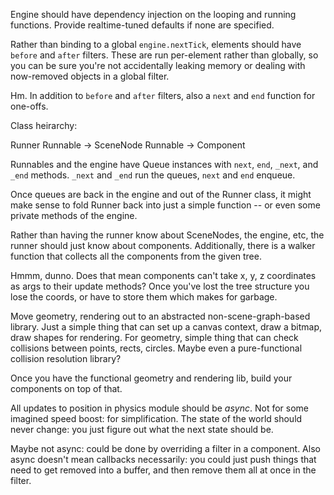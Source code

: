 Engine should have dependency injection on the looping and running functions.
Provide realtime-tuned defaults if none are specified.


Rather than binding to a global `engine.nextTick`, elements should have
`before` and `after` filters. These are run per-element rather than globally,
so you can be sure you're not accidentally leaking memory or dealing with
now-removed objects in a global filter.

Hm. In addition to `before` and `after` filters, also a `next` and `end`
function for one-offs.


Class heirarchy:

Runner
Runnable -> SceneNode
Runnable -> Component


Runnables and the engine have Queue instances with `next`, `end`, `_next`, and
`_end` methods. `_next` and `_end` run the queues, `next` and `end` enqueue.


Once queues are back in the engine and out of the Runner class, it might make
sense to fold Runner back into just a simple function -- or even some private
methods of the engine.


Rather than having the runner know about SceneNodes, the engine, etc, the
runner should just know about components. Additionally, there is a walker
function that collects all the components from the given tree.

Hmmm, dunno. Does that mean components can't take x, y, z coordinates as args
to their update methods? Once you've lost the tree structure you lose the
coords, or have to store them which makes for garbage.


Move geometry, rendering out to an abstracted non-scene-graph-based library.
Just a simple thing that can set up a canvas context, draw a bitmap, draw
shapes for rendering. For geometry, simple thing that can check collisions
between points, rects, circles. Maybe even a pure-functional collision
resolution library?

Once you have the functional geometry and rendering lib, build your components
on top of that.


All updates to position in physics module should be *async*. Not for some
imagined speed boost: for simplification. The state of the world should never
change: you just figure out what the next state should be.


Maybe not async: could be done by overriding a filter in a component. Also
async doesn't mean callbacks necessarily: you could just push things that need
to get removed into a buffer, and then remove them all at once in the filter.


